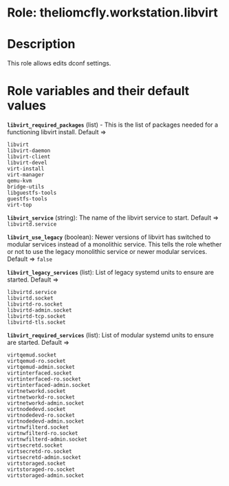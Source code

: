 # Role: theliomcfly.workstation.libvirt

# Description

This role allows edits dconf settings.

# Role variables and their default values

**```libvirt_required_packages```** (list) - This is the list of packages needed for a functioning libvirt install. Default =>
```
libvirt
libvirt-daemon
libvirt-client
libvirt-devel
virt-install
virt-manager
qemu-kvm
bridge-utils
libguestfs-tools
guestfs-tools
virt-top
```

**```libvirt_service```** (string): The name of the libvirt service to start. Default => ```libvirtd.service```

**```libvirt_use_legacy```** (boolean): Newer versions of libvirt has switched to modular services instead of a monolithic service. This tells the role whether or not to use the legacy monolithic service or newer modular services. Default => ```false```

**```libvirt_legacy_services```** (list): List of legacy systemd units to ensure are started. Default =>
```
libvirtd.service
libvirtd.socket
libvirtd-ro.socket
libvirtd-admin.socket
libvirtd-tcp.socket
libvirtd-tls.socket
```

**```libvirt_required_services```** (list): List of modular systemd units to ensure are started. Default =>
```
virtqemud.socket
virtqemud-ro.socket
virtqemud-admin.socket
virtinterfaced.socket
virtinterfaced-ro.socket
virtinterfaced-admin.socket
virtnetworkd.socket
virtnetworkd-ro.socket
virtnetworkd-admin.socket
virtnodedevd.socket
virtnodedevd-ro.socket
virtnodedevd-admin.socket
virtnwfilterd.socket
virtnwfilterd-ro.socket
virtnwfilterd-admin.socket
virtsecretd.socket
virtsecretd-ro.socket
virtsecretd-admin.socket
virtstoraged.socket
virtstoraged-ro.socket
virtstoraged-admin.socket
```